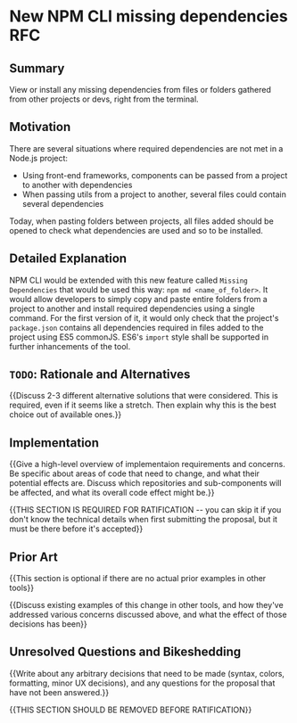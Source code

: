 # New NPM CLI missing dependencies RFC

## Summary

View or install any missing dependencies from files or folders gathered from other projects or devs, right from the terminal.

## Motivation

There are several situations where required dependencies are not met in a Node.js project:
  - Using front-end frameworks, components can be passed from a project to another with dependencies
  - When passing utils from a project to another, several files could contain several dependencies

Today, when pasting folders between projects, all files added should be opened to check what dependencies are used and so to be installed.

## Detailed Explanation

NPM CLI would be extended with this new feature called `Missing Dependencies` that would be used this way: `npm md <name_of_folder>`. It would allow developers to simply copy and paste entire folders from a project to another and install required dependencies using a single command. For the first version of it, it would only check that the project's `package.json` contains all dependencies required in files added to the project using ES5 commonJS. ES6's `import` style shall be supported in further inhancements of the tool.

## `TODO`: Rationale and Alternatives

{{Discuss 2-3 different alternative solutions that were considered. This is required, even if it seems like a stretch. Then explain why this is the best choice out of available ones.}}

## Implementation

{{Give a high-level overview of implementaion requirements and concerns. Be specific about areas of code that need to change, and what their potential effects are. Discuss which repositories and sub-components will be affected, and what its overall code effect might be.}}

{{THIS SECTION IS REQUIRED FOR RATIFICATION -- you can skip it if you don't know the technical details when first submitting the proposal, but it must be there before it's accepted}}

## Prior Art

{{This section is optional if there are no actual prior examples in other tools}}

{{Discuss existing examples of this change in other tools, and how they've addressed various concerns discussed above, and what the effect of those decisions has been}}

## Unresolved Questions and Bikeshedding

{{Write about any arbitrary decisions that need to be made (syntax, colors, formatting, minor UX decisions), and any questions for the proposal that have not been answered.}}

{{THIS SECTION SHOULD BE REMOVED BEFORE RATIFICATION}}
